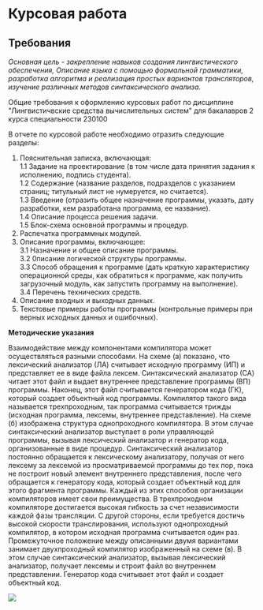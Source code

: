 # Курсовая работа
## Требования

*Основная цель - закрепление навыков создания лингвистического обеспечения, Описание языка с помощью формальной грамматики, разработка алгоритма и реализация простых вариантов трансляторов, изучение различных методов синтаксического анализа.*

Общие требования к оформлению курсовых работ по дисциплине "Лингвистичвские средства вычислительных систем" для бакалавров 2 курса специальности 230100

В отчете по курсовой работе необходимо отразить следующие разделы:
1. Пояснительная записка, включающая:  
1.1 Задание на проектирование (в том числе дата принятия задания к исполнению, подпись студента).  
1.2 Содержание (название разделов, подразделов с указанием страниц; титульный лист не нумеруется, но считается).  
1.3 Введение (отразить общее назначение программы, указать, дату разработки, кем разработана программа, ее название).  
1.4 Описание процесса решения задачи.  
1.5 Блок-схема основной программы и процедур.  
2. Распечатка программных модулей.
3. Описание программы, включающее:  
3.1 Назначение и общее описание программы.      
3.2 0писание логической структуры программы.  
3.3 Способ обращения к программе (дать краткую характеристику операционной среды, как обратиться к программе, как получить загрузочный модуль, как запустить программу на выполнение).  
3.4 Перечень технических средств.
4. Описание входных и выходных данных.
5. Текстовые примеры работы программы (контрольные примеры при верных исходных данных и ошибочных).


**Методические указания**

Взаимодействие между компонентами компилятора может осуществляться разными способами. На схеме (а) показано, что лексический анализатор (ЛА) считывает исходную программу (ИП) и представляет ее в виде файла лексем. Синтаксический анализатор (СА) читает этот файл и выдает внутреннее представление программы (ВП) программы. Наконец, этот файл считывается генератором кода (ГК), который создает объектный код программы. Компилятор такого вида называется трехпроходным, так программа считывается трижды (исходная программа, лексемы, внутреннее представление).
На схеме (б) изображена структура однопроходного компилятора. В этом случае синтаксический анализатор выступает в роли управляющей программы, вызывая лексический анализатор и генератор кода, организованные в виде процедур. Синтаксический анализатор постоянно обращается к лексическому анализатору, получая от него лексему за лексемой из просматриваемой программы до тех пор, пока не построит новый элемент внутреннего представления, после чего обращается к генератору кода, который создает объектный код для этого фрагмента программы.
Каждый из этих способов организации компиляторов имеет свои преимущества. В трехпроходном компиляторе достигается высокая гибкость за счет независимости каждой фазы трансляции. С другой стороны, если требуется достичь высокой скорости транслирования, используют однопроходный компилятор, в котором исходная программа считывается один раз.
Промежуточное положение между описанными двумя вариантами занимает двухпроходный компилятор изображенный на схеме (в). В этом случае синтаксический анализатор, вызывая лексический анализатор, получает лексемы и строит файл во внутреннем представлении. Генератор кода считывает этот файл и создает объектный код.

![](https://raw.githubusercontent.com/s-lana-nev/CW_MT_files/refs/heads/main/КР1.PNG)
